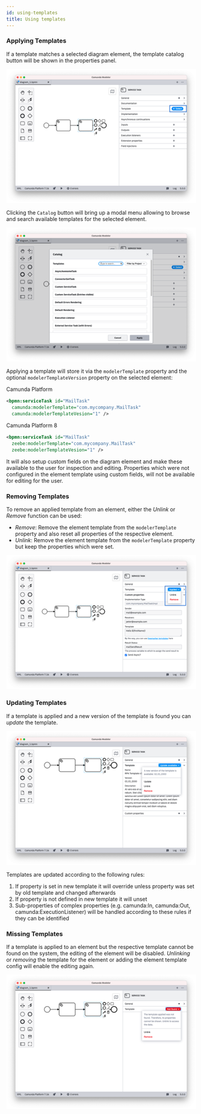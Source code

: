 ```yaml
---
id: using-templates
title: Using templates
---
```


### Applying Templates

If a template matches a selected diagram element, the template catalog button will be shown in the properties panel.

![Template Chooser](./img/chooser.png)

Clicking the `Catalog` button will bring up a modal menu allowing to browse and search available templates for the selected element.

![Modal Menu](./img/modal.png)

Applying a template will store it via the `modelerTemplate` property and the optional `modelerTemplateVersion` property on the selected element:

Camunda Platform

```xml
<bpmn:serviceTask id="MailTask"
  camunda:modelerTemplate="com.mycompany.MailTask"
  camunda:modelerTemplateVesion="1" />
```

Camunda Platform 8

```xml
<bpmn:serviceTask id="MailTask"
  zeebe:modelerTemplate="com.mycompany.MailTask"
  zeebe:modelerTemplateVesion="1" />
```

It will also setup custom fields on the diagram element and make these available to the user for inspection and editing. Properties which were not configured in the element template using custom fields, will not be available for editing for the user.

### Removing Templates

To remove an applied template from an element, either the *Unlink* or *Remove* function can be used:

* *Remove*: Remove the element template from the `modelerTemplate` property and also reset all properties of the respective element.
* *Unlink*: Remove the element template from the `modelerTemplate` property but keep the properties which were set.

![Unlink or Remove](./img/unlink-remove.png)

### Updating Templates

If a template is applied and a new version of the template is found you can *update* the template.

![Update Template](./img/update-template.png)

Templates are updated according to the following rules:

1. If property is set in new template it will override unless property was set by old template and changed afterwards
2. If property is not defined in new template it will unset
3. Sub-properties of complex properties (e.g. camunda:In, camunda:Out, camunda:ExecutionListener) will be handled according to these rules if they can be identified

### Missing Templates

If a template is applied to an element but the respective template cannot be found on the system, the editing of the element will be disabled. *Unlinking* or *removing* the template for the element or adding the element template config will enable the editing again.

![Template not Found](./img/template-not-found.png)
